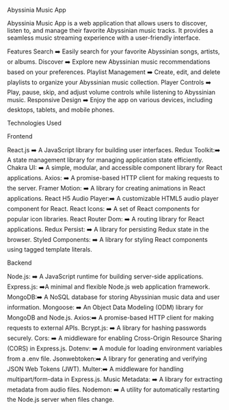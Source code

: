 Abyssinia Music App

Abyssinia Music App is a web application that allows users to discover, listen to, and manage their favorite Abyssinian music tracks. It provides a seamless music streaming experience with a user-friendly interface.

Features
Search ➡️ Easily search for your favorite Abyssinian songs, artists, or albums.
Discover ➡️ Explore new Abyssinian music recommendations based on your preferences.
Playlist Management ➡️ Create, edit, and delete playlists to organize your Abyssinian music collection.
Player Controls ➡️ Play, pause, skip, and adjust volume controls while listening to Abyssinian music.
Responsive Design ➡️ Enjoy the app on various devices, including desktops, tablets, and mobile phones.

Technologies Used

Frontend

React.js ➡️ A JavaScript library for building user interfaces.
Redux Toolkit:➡️ A state management library for managing application state efficiently.
Chakra UI: ➡️ A simple, modular, and accessible component library for React applications.
Axios: ➡️ A promise-based HTTP client for making requests to the server.
Framer Motion: ➡️ A library for creating animations in React applications.
React H5 Audio Player:➡️ A customizable HTML5 audio player component for React.
React Icons: ➡️ A set of React components for popular icon libraries.
React Router Dom: ➡️ A routing library for React applications.
Redux Persist: ➡️ A library for persisting Redux state in the browser.
Styled Components: ➡️ A library for styling React components using tagged template literals.

Backend

Node.js: ➡️ A JavaScript runtime for building server-side applications.
Express.js: ➡️A minimal and flexible Node.js web application framework.
MongoDB:➡️ A NoSQL database for storing Abyssinian music data and user information.
Mongoose: ➡️ An Object Data Modeling (ODM) library for MongoDB and Node.js.
Axios:➡️ A promise-based HTTP client for making requests to external APIs.
Bcrypt.js: ➡️ A library for hashing passwords securely.
Cors: ➡️ A middleware for enabling Cross-Origin Resource Sharing (CORS) in Express.js.
Dotenv:  ➡️ A module for loading environment variables from a .env file.
Jsonwebtoken:➡️ A library for generating and verifying JSON Web Tokens (JWT).
Multer:➡️ A middleware for handling multipart/form-data in Express.js.
Music Metadata: ➡️ A library for extracting metadata from audio files.
Nodemon: ➡️ A utility for automatically restarting the Node.js server when files change.
